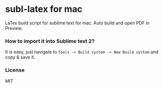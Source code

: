 subl-latex for mac
==========

LaTex build script for sublime text for mac.
Auto build and open PDF in Preview.


### How to import it into Sublime text 2?

It is easy, just navigate to
`Tools -> Build system -> New Build system`
and copy & save it.


### License
MIT
